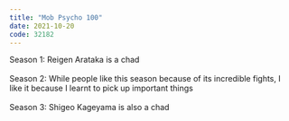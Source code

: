 ```yaml
---
title: "Mob Psycho 100"
date: 2021-10-20
code: 32182
---
```

Season 1: Reigen Arataka is a chad\
\
Season 2: While people like this season because of its incredible fights, I like it because I learnt to pick up important things\
\
Season 3: Shigeo Kageyama is also a chad